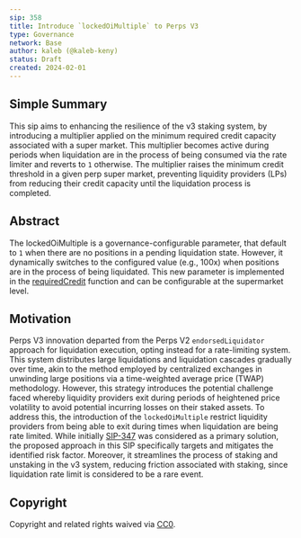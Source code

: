 ```yaml
---
sip: 358
title: Introduce `lockedOiMultiple` to Perps V3
type: Governance
network: Base
author: kaleb (@kaleb-keny)
status: Draft
created: 2024-02-01
---
```


<!--You can leave these HTML comments in your merged SCCP and delete the visible duplicate text guides, they will not appear and may be helpful to refer to if you edit it again. This is the suggested template for new SCCPs. Note that an SCCP number will be assigned by an editor. When opening a pull request to submit your SCCP, please use an abbreviated title in the filename, `sccp-draft_title_abbrev.md`. The title should be 44 characters or less.-->

## Simple Summary

<!--"If you can't explain it simply, you don't understand it well enough." Provide a simplified and layman-accessible explanation of the SCCP.-->

This sip aims to enhancing the resilience of the v3 staking system, by introducing a multiplier applied on the minimum required credit capacity associated with a super market. This multiplier becomes active during periods when liquidation are in the process of being consumed via the rate limiter and reverts to `1` otherwise. The multiplier raises the minimum credit threshold in a given perp super market, preventing liquidity providers (LPs) from reducing their credit capacity until the liquidation process is completed.

## Abstract

<!--A short (~200 word) description of the variable change proposed.-->

The lockedOiMultiple is a governance-configurable parameter, that default to `1` when there are no positions in a pending liquidation state. However, it dynamically switches to the configured value (e.g., 100x) when positions are in the process of being liquidated. This new parameter is implemented in the [requiredCredit]((https://github.com/Synthetixio/synthetix-v3/blob/main/markets/perps-market/contracts/storage/PerpsMarket.sol#L423)) function and can be configurable at the supermarket level.



## Motivation

<!--The motivation is critical for SCCPs that want to update variables within Synthetix. It should clearly explain why the existing variable is not incentive aligned. SCCP submissions without sufficient motivation may be rejected outright.-->

Perps V3 innovation departed from the Perps V2 `endorsedLiquidator` approach for liquidation execution, opting instead for a rate-limiting system. This system distributes large liquidations and liquidation cascades gradually over time, akin to the method employed by centralized exchanges in unwinding large positions via a time-weighted average price (TWAP) methodology. However, this strategy introduces the potential challenge faced whereby liquidity providers exit during periods of heightened price volatility to avoid potential incurring losses on their staked assets.
To address this, the introduction of the `lockedOiMultiple`  restrict liquidity providers from being able to exit during times when liquidation are being rate limited. While initially  [SIP-347](https://sips.synthetix.io/sips/sip-347) was considered as a primary solution, the proposed approach in this SIP specifically targets and mitigates the identified risk factor. Moreover, it streamlines the process of staking and unstaking in the v3 system, reducing friction associated with staking, since liquidation rate limit is considered to be a rare event.


## Copyright

Copyright and related rights waived via [CC0](https://creativecommons.org/publicdomain/zero/1.0/).